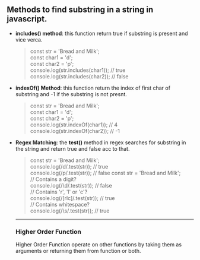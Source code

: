 ## Methods to find substring in a string in javascript.

- **includes() method**:
  this function return true if substring is present and vice verca.

  > const str = 'Bread and Milk';  
  > const char1 = 'd';  
  > const char2 = 'p';  
  > console.log(str.includes(char1)); // true  
  > console.log(str.includes(char2)); // false

- **indexOf() Method**:
  this function return the index of first char of substring and -1 if the substring is not presnt.

  > const str = 'Bread and Milk';  
  > const char1 = 'd';  
  > const char2 = 'p';  
  > console.log(str.indexOf(char1)); // 4  
  > console.log(str.indexOf(char2)); // -1

- **Regex Matching**:
  the **test()** method in regex searches for substring in the string and return true and false acc to that.

  > const str = 'Bread and Milk';  
  > console.log(/d/.test(str)); // true  
  > console.log(/p/.test(str)); // false
  > const str = 'Bread and Milk';  
  > // Contains a digit?  
  > console.log(/\d/.test(str)); // false  
  > // Contains 'r', 'l' or 'c'?  
  > console.log(/[rlc]/.test(str)); // true  
  > // Contains whitespace?  
  > console.log(/\s/.test(str)); // true

  ***

  ### Higher Order Function

  Higher Order Function operate on other functions by taking them as arguments or returning them from function or both.
